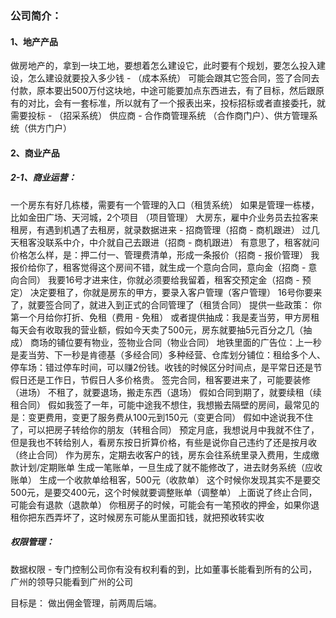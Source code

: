 ### 公司简介：
#### 1、地产产品
做房地产的，拿到一块工地，要想着怎么建设它，此时要有个规划，要怎么投入建设，怎么建设就要投入多少钱 - （成本系统）
可能会跟其它签合同，签了合同去付款，原本要出500万付这块地，中途可能要加点东西进去，有了目标，然后跟原有的对比，会有一套标准，所以就有了一个报表出来，投标招标或者直接委托，就需要投标 - （招采系统）
供应商 - 合作商管理系统 （合作商门户）、供方管理系统（供方门户）
#### 2、商业产品
##### 2-1、商业运营：
一个房东有好几栋楼，需要有一个管理的入口（租赁系统）
如果是管理一栋楼，比如金田广场、天河城，2个项目 （项目管理）
大房东，雇中介业务员去拉客来租房，有遇到机遇了去租房，就录数据进来 - 招商管理（招商 - 商机跟进）
过几天租客没联系中介，中介就自己去跟进（招商 - 商机跟进）
有意思了，租客就问价格怎么样，是：押二付一、管理费清单，形成一条报价（招商 - 报价管理）
我报价给你了，租客觉得这个房间不错，就生成一个意向合同，意向金（招商 - 意向合同）
我要16号才进来住，你就必须要给我留着，租客交预定金（招商 - 预定）
决定要租了，你就是房东的甲方，要录入客户管理（客户管理）
16号你要来了，就要签合同了，就进入到正式的合同管理了（租赁合同）
提供一些政策：
你第一个月给你打折、免租（费用 - 免租）
或者提供抽成：我是麦当劳，甲方房租每天会有收取我的营业额，假如今天卖了500元，房东就要抽5元百分之几（抽成）
商场的铺位要有物业，签物业合同（物业合同）
地铁里面的广告位：上一秒是麦当劳、下一秒是肯德基（多经合同）多种经营、仓库划分铺位：租给多个人、停车场：错过停车时间，可以赚2份钱。收钱的时候区分时间点，是平常日还是节假日还是工作日，节假日人多价格贵。
签完合同，租客要进来了，可能要装修（进场）
不租了，就要退场，搬走东西（退场）
假如合同到期了，就要续租（续租合同）
假如我签了一年，可能中途我不想住，我想搬去隔壁的房间，最常见的是：变更费用，变更了服务费从100元到150元（变更合同）
假如中途说我不住了，可以把房子转给你的朋友（转租合同）
预定月底，我想说月中我就不住了，但是我也不转给别人，看房东按日折算价格，有些是说你自己违约了还是按月收（终止合同）
作为房东，定期去收客户的钱，房东会往系统里录入费用，生成缴款计划/定期账单
生成一笔账单，一旦生成了就不能修改了，进去财务系统（应收账单）
生成一个收款单给租客，500元（收款单）
这个时候你发现其实不是要交500元，是要交400元，这个时候就要调整账单（调整单）
上面说了终止合同，可能会有退款（退款单）
你租房子的时候，可能会有一笔预收的押金，如果你退租你把东西弄坏了，这时候房东可能从里面扣钱，就把预收转实收



##### 权限管理：
数据权限 - 专门控制公司你有没有权利看的到，比如董事长能看到所有的公司，广州的领导只能看到广州的公司



目标是：
做出佣金管理，前两周后端。

